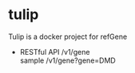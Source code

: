 # tulip
Tulip is a docker project for refGene

- RESTful API /v1/gene  
  sample /v1/gene?gene=DMD

